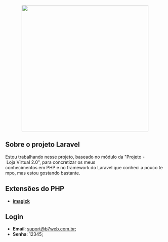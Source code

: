 <p align="center"><a href="https://laravel.com" target="_blank"><img src="https://raw.githubusercontent.com/laravel/art/master/logo-lockup/5%20SVG/2%20CMYK/1%20Full%20Color/laravel-logolockup-cmyk-red.svg" width="400"></a></p>

## Sobre o projeto Laravel

Estou trabalhando nesse projeto, baseado no módulo da "Projeto - Loja Virtual 2.0", para concretizar os meus conhecimentos em PHP e no framework do Laravel que conheci a pouco tempo, mas estou gostando bastante.

## Extensões do PHP

- **[imagick](https://www.php.net/manual/pt_BR/book.imagick.php)**

## Login

- **Email**: suport@b7web.com.br;
- **Senha**: 12345;
